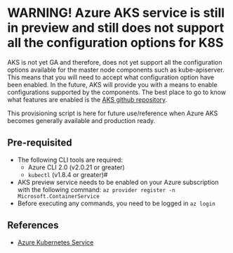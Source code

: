 # WARNING! Azure AKS service is still in preview and still does not support all the configuration options for K8S #

AKS is not yet GA and therefore, does not yet support all the configuration options available for the master node components such as kube-apiserver.  This means that you will need to accept what configuration option have been enabled.  In the future, AKS will provide you with a means to enable
configurations supported by the components.  The best place to go to know what features are enabled is the [AKS github repository](https://github.com/Azure/AKS).

This provisioning script is here for future use/reference when Azure AKS becomes generally available and production ready.

## Pre-requisited ##

- The following CLI tools are required:
  - Azure CLI 2.0 (v2.0.21 or greater)
  - `kubectl` (v1.8.4 or greater)#
- AKS preview service needs to be enabled on your Azure subscription with the following command:
  `az provider register -n Microsoft.ContainerService`
- Before executing any commands, you need to be logged in `az login`

## References ##

- [Azure Kubernetes Service](https://docs.microsoft.com/en-ca/azure/aks/intro-kubernetes)